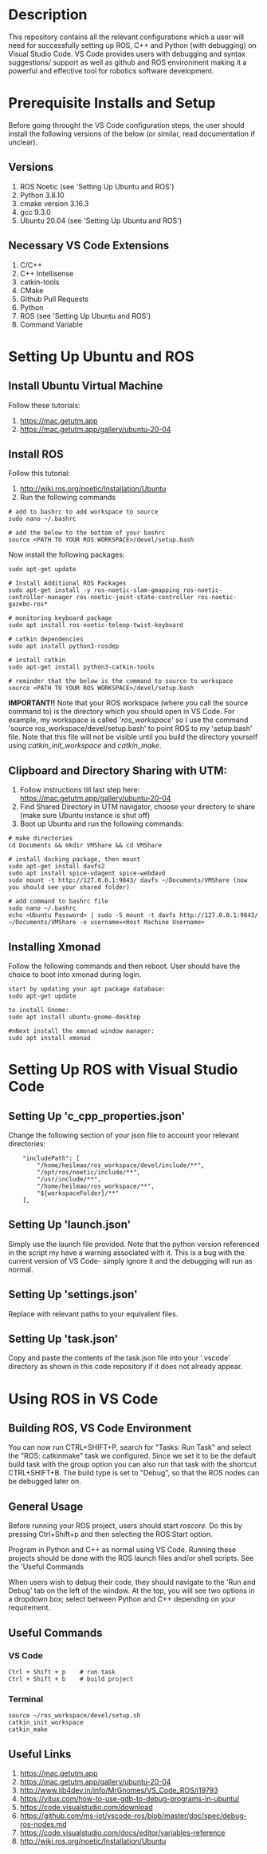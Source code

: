 # Description
This repository contains all the relevant configurations which a user will need for successfully setting up ROS, C++ and Python (with debugging) on Visual Studio Code. VS Code provides users with debugging and syntax suggestions/ support as well as github and ROS environment making it a powerful and effective tool for robotics software development.

# Prerequisite Installs and Setup
Before going throught the VS Code configuration steps, the user should install the following versions of the below (or similar, read documentation if unclear).

## Versions
1) ROS Noetic (see 'Setting Up Ubuntu and ROS')
2) Python 3.8.10
3) cmake version 3.16.3
4) gcc 9.3.0
5) Ubuntu 20.04 (see 'Setting Up Ubuntu and ROS')

## Necessary VS Code Extensions
1) C/C++
2) C++ Intellisense
3) catkin-tools
4) CMake
5) Github Pull Requests
6) Python
7) ROS (see 'Setting Up Ubuntu and ROS')
8) Command Variable

# Setting Up Ubuntu and ROS
## Install Ubuntu Virtual Machine
Follow these tutorials:
1) https://mac.getutm.app 
2) https://mac.getutm.app/gallery/ubuntu-20-04

## Install ROS
Follow this tutorial:
1) http://wiki.ros.org/noetic/Installation/Ubuntu
2) Run the following commands
```text 
# add to bashrc to add workspace to source
sudo nano ~/.bashrc

# add the below to the bottom of your bashrc
source <PATH TO YOUR ROS WORKSPACE>/devel/setup.bash
```

Now install the following packages:
```text
sudo apt-get update

# Install Additional ROS Packages
sudo apt-get install -y ros-noetic-slam-gmapping ros-noetic-
controller-manager ros-noetic-joint-state-controller ros-noetic-
gazebo-ros*

# monitoring keyboard package
sudo apt install ros-noetic-teleop-twist-keyboard

# catkin dependencies
sudo apt install python3-rosdep

# install catkin
sudo apt-get install python3-catkin-tools

# reminder that the below is the command to source to workspace
source <PATH TO YOUR ROS WORKSPACE>/devel/setup.bash
```

__IMPORTANT!!__ Note that your ROS workspace (where you call the source command to) is the directory which you should open in VS Code. For example, my workspace is called '_ros_workspace_' so I use the command 'source ros_workspace/devel/setup.bash' to point ROS to my 'setup.bash' file. Note that this file will not be visible until you build the directory yourself using _catkin_init_workspace_ and _catkin_make_.

## Clipboard and Directory Sharing with UTM:
1. Follow instructions till last step here: https://mac.getutm.app/gallery/ubuntu-20-04
2. Find Shared Directory in UTM navigator, choose your directory to share (make sure Ubuntu instance is shut off)
3. Boot up Ubuntu and run the following commands:
```text
# make directories
cd Documents && mkdir VMShare && cd VMShare

# install docking package, then mount
sudo apt-get install davfs2
sudo apt install spice-vdagent spice-webdavd
sudo mount -t http://127.0.0.1:9843/ davfs ~/Documents/VMShare (now you should see your shared folder)

# add command to bashrc file
sudo nano ~/.bashrc
echo <Ubuntu Password> | sudo -S mount -t davfs http://127.0.0.1:9843/ ~/Documents/VMShare -o username=<Host Machine Username>
```
## Installing Xmonad
Follow the following commands and then reboot. User should have the choice to boot into xmonad during login.
```text
start by updating your apt package database:
sudo apt-get update

to install Gnome:
sudo apt install ubuntu-gnome-desktop

#nNext install the xmonad window manager:
sudo apt install xmonad
```

# Setting Up ROS with Visual Studio Code
## Setting Up 'c_cpp_properties.json'
Change the following section of your json file to account your relevant directories:
```text
    "includePath": [
        "/home/heilmao/ros_workspace/devel/include/**",
        "/opt/ros/noetic/include/**",
        "/usr/include/**",
        "/home/heilmao/ros_workspace/**",
        "${workspaceFolder}/**"
    ],
```

## Setting Up 'launch.json'
Simply use the launch file provided. Note that the python version referenced in the script my have a warning associated with it. This is a bug with the current version of VS Code- simply ignore it and the debugging will run as normal.

## Setting Up 'settings.json'
Replace with relevant paths to your equivalent files.

## Setting Up 'task.json'
Copy and paste the contents of the task.json file into your '.vscode' directory as shown in this code repository if it does not already appear.

# Using ROS in VS Code
## Building ROS, VS Code Environment
You can now run CTRL+SHIFT+P, search for "Tasks: Run Task" and select the "ROS: catkinmake" task we configured. Since we set it to be the default build task with the group option you can also run that task with the shortcut CTRL+SHIFT+B. The build type is set to "Debug", so that the ROS nodes can be debugged later on.

## General Usage
Before running your ROS project, users should start _roscore_. Do this by pressing Ctrl+Shift+p and then selecting the ROS:Start option.

Program in Python and C++ as normal using VS Code. Running these projects should be done with the ROS launch files and/or shell scripts. See the 'Useful Commands 

When users wish to debug their code, they should navigate to the 'Run and Debug' tab on the left of the window. At the top, you will see two options in a dropdown box; select between Python and C++ depending on your requirement.

## Useful Commands

### VS Code
```text
Ctrl + Shift + p    # run task
Ctrl + Shift + b    # build project
```

### Terminal
```text
source ~/ros_workspace/devel/setup.sh
catkin_init_workspace
catkin_make
```

## Useful Links
1) https://mac.getutm.app 
2) https://mac.getutm.app/gallery/ubuntu-20-04
3) http://www.lib4dev.in/info/MrGnomes/VS_Code_ROS/i19793
4) https://vitux.com/how-to-use-gdb-to-debug-programs-in-ubuntu/
5) https://code.visualstudio.com/download
6) https://github.com/ms-iot/vscode-ros/blob/master/doc/spec/debug-ros-nodes.md
7) https://code.visualstudio.com/docs/editor/variables-reference
8) http://wiki.ros.org/noetic/Installation/Ubuntu
